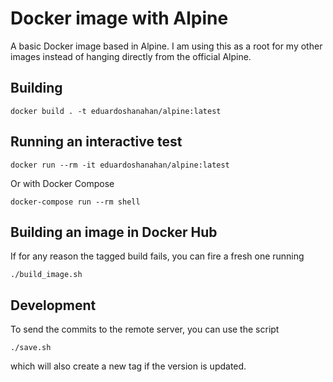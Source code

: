 # Docker image with  Alpine

A basic Docker image based in Alpine. I am using this as a root for my other images instead of hanging directly from the official Alpine.

## Building

```
docker build . -t eduardoshanahan/alpine:latest
```

## Running an interactive test

```
docker run --rm -it eduardoshanahan/alpine:latest
```

Or with Docker Compose

```
docker-compose run --rm shell
```
## Building an image in Docker Hub

If for any reason the tagged build fails, you can fire a fresh one running

```
./build_image.sh
```

## Development

To send the commits to the remote server, you can use the script

```
./save.sh
```

which will also create a new tag if the version is updated.

